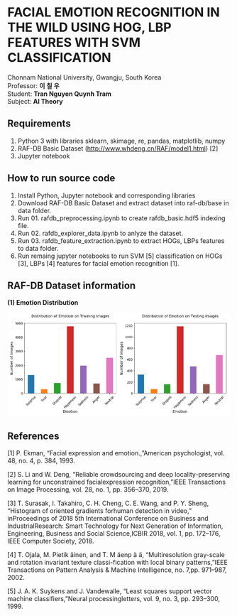 # FACIAL EMOTION RECOGNITION IN THE WILD USING HOG, LBP FEATURES WITH SVM CLASSIFICATION
Chonnam National University, Gwangju, South Korea<br/>
Professor: **이 칠 우**<br/>
Student: **Tran Nguyen Quynh Tram**<br/>
Subject: **AI Theory**<br/>

## Requirements
1. Python 3 with libraries sklearn, skimage, re, pandas, matplotlib, numpy
2. RAF-DB Basic Dataset (http://www.whdeng.cn/RAF/model1.html) [2]
3. Jupyter notebook

## How to run source code
1. Install Python, Jupyter notebook and corresponding libraries
2. Download RAF-DB Basic Dataset and extract dataset into raf-db/base in data folder.
3. Run 01. rafdb_preprocessing.ipynb to create rafdb_basic.hdf5 indexing file.
4. Run 02. rafdb_explorer_data.ipynb to anlyze the dataset.
5. Run 03. rafdb_feature_extraction.ipynb to extract HOGs, LBPs features to data folder.
6. Run remaing jupyter notebooks to run SVM [5] classification on HOGs [3], LBPs [4] features for facial emotion recognition [1].

## RAF-DB Dataset information
**(1) Emotion Distribution**

![alt text](https://github.com/tramtran2/chonnam_aitheory_final_project/blob/master/images/rafdb_data_distribution.png)

## References
[1]  P. Ekman, “Facial expression and emotion.,”American psychologist, vol. 48, no. 4, p. 384, 1993.

[2]  S. Li and W. Deng, “Reliable crowdsourcing and deep locality-preserving learning for unconstrained facialexpression recognition,”IEEE Transactions on Image Processing, vol. 28, no. 1, pp. 356–370, 2019.

[3]  T. Surasak, I. Takahiro, C. H. Cheng, C. E. Wang, and P. Y. Sheng, “Histogram of oriented gradients forhuman detection in video,” inProceedings of 2018 5th International Conference on Business and IndustrialResearch: Smart Technology for Next Generation of Information, Engineering, Business and Social Science,ICBIR 2018, vol. 1, pp. 172–176, IEEE Computer Society, 2018.

[4]  T. Ojala, M. Pietik ̈ainen, and T. M ̈aenp ̈a ̈a, “Multiresolution gray-scale and rotation invariant texture classi-fication with local binary patterns,”IEEE Transactions on Pattern Analysis & Machine Intelligence, no. 7,pp. 971–987, 2002.

[5]  J. A. K. Suykens and J. Vandewalle, “Least squares support vector machine classifiers,”Neural processingletters, vol. 9, no. 3, pp. 293–300, 1999.
